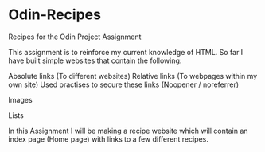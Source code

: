 # Odin-Recipes
Recipes for the Odin Project Assignment

This assignment is to reinforce my current knowledge of HTML. 
So far I have built simple websites that contain the following:

Absolute links (To different websites)
Relative links (To webpages within my own site) 
Used practises to secure these links (Noopener / noreferrer)

Images

Lists

In this Assignment I will be making a recipe website which will contain an index page (Home page)
with links to a few different recipes. 